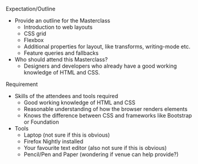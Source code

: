Expectation/Outline
- Provide an outline for the Masterclass
  - Introduction to web layouts
  - CSS grid
  - Flexbox
  - Additional properties for layout, like transforms, writing-mode etc.
  - Feature queries and fallbacks
- Who should attend this Masterclass?
  - Designers and developers who already have a good working knowledge of HTML and CSS.

Requirement
- Skills of the attendees and tools required
  - Good working knowledge of HTML and CSS
  - Reasonable understanding of how the browser renders elements
  - Knows the difference between CSS and frameworks like Bootstrap or Foundation
- Tools
  - Laptop (not sure if this is obvious)
  - Firefox Nightly installed
  - Your favourite text editor (also not sure if this is obvious)
  - Pencil/Pen and Paper (wondering if venue can help provide?)
